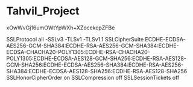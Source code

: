 # Tahvil_Project
xOwWvGj16umOWtYpWXh+XZocekcpZFBe

SSLProtocol         all -SSLv3 -TLSv1 -TLSv1.1
SSLCipherSuite      ECDHE-ECDSA-AES256-GCM-SHA384:ECDHE-RSA-AES256-GCM-SHA384:ECDHE-ECDSA-CHACHA20-POLY1305:ECDHE-RSA-CHACHA20-POLY1305:ECDHE-ECDSA-AES128-GCM-SHA256:ECDHE-RSA-AES128-GCM-SHA256:ECDHE-ECDSA-AES256-SHA384:ECDHE-RSA-AES256-SHA384:ECDHE-ECDSA-AES128-SHA256:ECDHE-RSA-AES128-SHA256
SSLHonorCipherOrder on
SSLCompression      off
SSLSessionTickets   off
